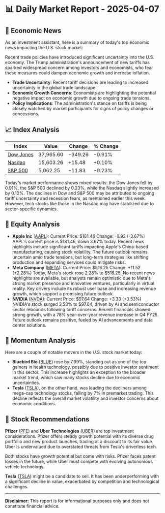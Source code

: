 # 📊 Daily Market Report - 2025-04-07

## 📰 Economic News

As an investment assistant, here is a summary of today's top economic news impacting the U.S. stock market:

Recent trade policies have introduced significant uncertainty into the U.S. economy. The Trump administration's announcement of new tariffs has sparked widespread concern among investors and economists, who fear these measures could dampen economic growth and increase inflation.

 
- **Trade Uncertainty**: Recent tariff decisions are leading to increased uncertainty in the global trade landscape.
- **Economic Growth Concerns**: Economists are highlighting the potential negative impact on economic growth due to ongoing trade tensions.
- **Policy Implications**: The administration's stance on tariffs is being closely watched by market participants for signs of policy changes or concessions.

## 📈 Index Analysis

| Index | Value | Change | % Change |
|-------|--------|---------|-----------|
| [Dow Jones](https://finance.yahoo.com/quote/%5EDJI) | 37,965.60 | -349.26 | -0.91% |
| [Nasdaq](https://finance.yahoo.com/quote/%5EIXIC) | 15,603.26 | +15.48 | +0.10% |
| [S&P 500](https://finance.yahoo.com/quote/%5EGSPC) | 5,062.25 | -11.83 | -0.23% |

Today's market performance shows mixed results: the Dow Jones fell by 0.91%, the S&P 500 declined by 0.23%, while the Nasdaq slightly increased by 0.10%. The declines in Dow and S&P 500 may be attributed to ongoing tariff uncertainty and recession fears, as mentioned earlier this week. However, tech stocks like those in the Nasdaq may have stabilized due to sector-specific dynamics.

## 💼 Equity Analysis

- **Apple Inc** ([AAPL](https://finance.yahoo.com/quote/AAPL)): Current Price: $181.46
Change: -6.92 (-3.67%)
AAPL's current price is $181.46, down 3.67% today. Recent news highlights include significant tariffs impacting Apple's China-based manufacturing, causing stock volatility. The future outlook remains uncertain amid trade tensions, but long-term strategies like shifting production and expanding services could mitigate risks.
- **Meta Company** ([META](https://finance.yahoo.com/quote/META)): Current Price: $516.25
Change: +11.52 (+2.28%)
Today, Meta's stock rose 2.28% to $516.25. No recent news highlights are available, but analysts remain optimistic due to Meta's strong market presence and innovative ventures, particularly in virtual reality. Key drivers include its robust user base and increasing revenue growth, which support a promising future outlook.
- **NVIDIA** ([NVDA](https://finance.yahoo.com/quote/NVDA)): Current Price: $97.64
Change: +3.33 (+3.53%)
NVIDIA's stock surged 3.53% to $97.64, driven by AI and semiconductor sector rebounds following tariff concerns. Recent financials showed strong growth, with a 78% year-over-year revenue increase in Q4 FY25. Future outlook remains positive, fueled by AI advancements and data center solutions.

## 🚀 Momentum Analysis

Here are a couple of notable movers in the U.S. stock market today:

- **Bluebird Bio** ([BLUE](https://finance.yahoo.com/quote/BLUE)) rose by 7.99%, standing out as one of the top gainers in health technology, possibly due to positive investor sentiment in this sector. This increase highlights an exception to the broader market trend, which saw many stocks decline due to economic uncertainties.
- **Tesla** ([TSLA](https://finance.yahoo.com/quote/TSLA)), on the other hand, was leading the decliners among mega-cap technology stocks, falling by 7% in premarket trading. This decline reflects the overall market volatility and investor concerns about economic conditions.

## 🎯 Stock Recommendations

**Pfizer** ([PFE](https://finance.yahoo.com/quote/PFE)) and **Uber Technologies** ([UBER](https://finance.yahoo.com/quote/UBER)) are top investment considerations. Pfizer offers steady growth potential with its diverse drug portfolio and new product launches, trading at a discount to its fair value. Uber is undervalued due to overstated threats from Tesla's driverless tech.

Both stocks have growth potential but come with risks. Pfizer faces patent losses in the future, while Uber must compete with evolving autonomous vehicle technology.

**Tesla** ([TSLA](https://finance.yahoo.com/quote/TSLA)) might be a candidate to sell. It has been underperforming with a significant decline in value, exacerbated by competition and technological challenges.

---
**Disclaimer:** This report is for informational purposes only and does not constitute financial advice.